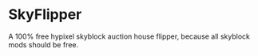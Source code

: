 # SkyFlipper
A 100% free hypixel skyblock auction house flipper, because all skyblock mods should be free.

